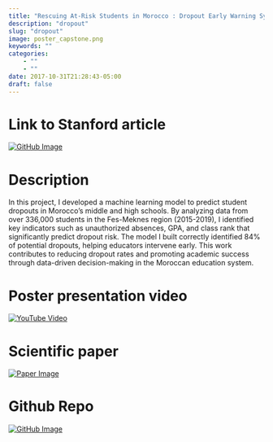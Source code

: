 ```yaml
---
title: "Rescuing At-Risk Students in Morocco : Dropout Early Warning System with Machine Learning"
description: "dropout"
slug: "dropout"
image: poster_capstone.png
keywords: ""
categories: 
    - ""
    - ""
date: 2017-10-31T21:28:43-05:00
draft: false
---
```


# **Link to Stanford article**

[![GitHub Image](/img/blogs/icone.jpg)](https://https://ed.stanford.edu/news/harnessing-power-data-gse-s-education-data-science-program-hosts-inaugural-symposium?print=all)


# **Description**

In this project, I developed a machine learning model to predict student dropouts in Morocco’s middle and high schools. By analyzing data from over 336,000 students in the Fes-Meknes region (2015-2019), I identified key indicators such as unauthorized absences, GPA, and class rank that significantly predict dropout risk. The model I built correctly identified 84% of potential dropouts, helping educators intervene early. This work contributes to reducing dropout rates and promoting academic success through data-driven decision-making in the Moroccan education system.

# **Poster presentation video**
[![YouTube Video](https://img.youtube.com/vi/1Hc_LG9Klt4/0.jpg)](https://www.youtube.com/watch?v=1Hc_LG9Klt4)

# **Scientific paper**

[![Paper Image](/img/blogs/paper.png)](../projects/Capstone/Capstone_final.pdf)


# **Github Repo**

[![GitHub Image](/img/blogs/github.png)](https://github.com/OthmanBensoudaKoraichi/Dropout-Prediction)
